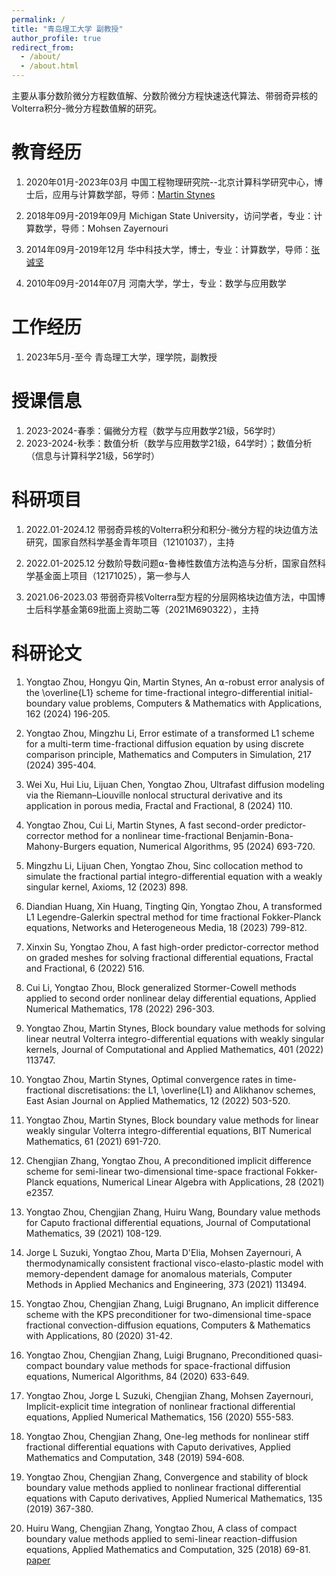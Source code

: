 ```yaml
---
permalink: /
title: "青岛理工大学 副教授"
author_profile: true
redirect_from: 
  - /about/
  - /about.html
---
```


主要从事分数阶微分方程数值解、分数阶微分方程快速迭代算法、带弱奇异核的Volterra积分-微分方程数值解的研究。

教育经历
======
1. 2020年01月-2023年03月 中国工程物理研究院--北京计算科学研究中心，博士后，应用与计算数学部，导师：[Martin Stynes](http://www.csrc.ac.cn/en/people/faculty/151.html)

1. 2018年09月-2019年09月 Michigan State University，访问学者，专业：计算数学，导师：Mohsen Zayernouri

1. 2014年09月-2019年12月 华中科技大学，博士，专业：计算数学，导师：[张诚坚](http://faculty.hust.edu.cn/zhangchengjian/zh_CN/index.htm)

1. 2010年09月-2014年07月 河南大学，学士，专业：数学与应用数学

工作经历
======
1. 2023年5月-至今 青岛理工大学，理学院，副教授

授课信息
======
1. 2023-2024-春季：偏微分方程（数学与应用数学21级，56学时）
1. 2023-2024-秋季：数值分析（数学与应用数学21级，64学时）；数值分析（信息与计算科学21级，56学时）

科研项目
======
1. 2022.01-2024.12 带弱奇异核的Volterra积分和积分-微分方程的块边值方法研究，国家自然科学基金青年项目（12101037），主持

1. 2022.01-2025.12 分数阶导数问题⍺-鲁棒性数值方法构造与分析，国家自然科学基金面上项目（12171025），第一参与人

1. 2021.06-2023.03 带弱奇异核Volterra型方程的分层网格块边值方法，中国博士后科学基金第69批面上资助二等（2021M690322），主持

科研论文
======
1. Yongtao Zhou, Hongyu Qin, Martin Stynes, An ⍺-robust error analysis of the \overline{L1} scheme for time-fractional integro-differential initial-boundary value problems, Computers & Mathematics with Applications, 162 (2024) 196-205. 

1. Yongtao Zhou, Mingzhu Li, Error estimate of a transformed L1 scheme for a multi-term time-fractional diffusion equation by using discrete comparison principle, Mathematics and Computers in Simulation, 217 (2024) 395-404.

1. Wei Xu, Hui Liu, Lijuan Chen, Yongtao Zhou, Ultrafast diffusion modeling via the Riemann–Liouville nonlocal structural derivative and its application in porous media, Fractal and Fractional, 8 (2024) 110.

1. Yongtao Zhou, Cui Li, Martin Stynes, A fast second-order predictor-corrector method for a nonlinear time-fractional Benjamin-Bona-Mahony-Burgers equation, Numerical Algorithms, 95 (2024) 693-720.
   
1. Mingzhu Li, Lijuan Chen, Yongtao Zhou, Sinc collocation method to simulate the fractional partial integro-differential equation with a weakly singular kernel, Axioms, 12 (2023) 898.

1. Diandian Huang, Xin Huang, Tingting Qin, Yongtao Zhou, A transformed L1 Legendre-Galerkin spectral method for time fractional Fokker-Planck equations, Networks and Heterogeneous Media, 18 (2023) 799-812.

1. Xinxin Su, Yongtao Zhou, A fast high-order predictor-corrector method on graded meshes for solving fractional differential equations, Fractal and Fractional, 6 (2022) 516.

1. Cui Li, Yongtao Zhou, Block generalized Stormer-Cowell methods applied to second order nonlinear delay differential equations, Applied Numerical Mathematics, 178 (2022) 296-303.   

1. Yongtao Zhou, Martin Stynes, Block boundary value methods for solving linear neutral Volterra integro-differential equations with weakly singular kernels, Journal of Computational and Applied Mathematics, 401 (2022) 113747.

1. Yongtao Zhou, Martin Stynes, Optimal convergence rates in time-fractional discretisations: the L1, \overline{L1} and Alikhanov schemes, East Asian Journal on Applied Mathematics, 12 (2022) 503-520.

1. Yongtao Zhou, Martin Stynes, Block boundary value methods for linear weakly singular Volterra integro-differential equations, BIT Numerical Mathematics, 61 (2021) 691-720.

1. Chengjian Zhang, Yongtao Zhou, A preconditioned implicit difference scheme for semi-linear two-dimensional time-space fractional Fokker-Planck equations, Numerical Linear Algebra with Applications, 28 (2021) e2357.

1. Yongtao Zhou, Chengjian Zhang, Huiru Wang, Boundary value methods for Caputo fractional differential equations, Journal of Computational Mathematics, 39 (2021) 108-129. 

1. Jorge L Suzuki, Yongtao Zhou, Marta D'Elia, Mohsen Zayernouri, A thermodynamically consistent fractional visco-elasto-plastic model with memory-dependent damage for anomalous materials, Computer Methods in Applied Mechanics and Engineering, 373 (2021) 113494.

1. Yongtao Zhou, Chengjian Zhang, Luigi Brugnano, An implicit difference scheme with the KPS preconditioner for two-dimensional time-space fractional convection-diffusion equations, Computers & Mathematics with Applications, 80 (2020) 31-42.

1. Yongtao Zhou, Chengjian Zhang, Luigi Brugnano, Preconditioned quasi-compact boundary value methods for space-fractional diffusion equations, Numerical Algorithms, 84 (2020) 633-649.

1. Yongtao Zhou, Jorge L Suzuki, Chengjian Zhang, Mohsen Zayernouri, Implicit-explicit time integration of nonlinear fractional differential equations, Applied Numerical Mathematics, 156 (2020) 555-583.

1. Yongtao Zhou, Chengjian Zhang, One-leg methods for nonlinear stiff fractional differential equations with Caputo derivatives, Applied Mathematics and Computation, 348 (2019) 594-608.

1. Yongtao Zhou, Chengjian Zhang, Convergence and stability of block boundary value methods applied to nonlinear fractional differential equations with Caputo derivatives, Applied Numerical Mathematics, 135 (2019) 367-380.

1. Huiru Wang, Chengjian Zhang, Yongtao Zhou, A class of compact boundary value methods applied to semi-linear reaction-diffusion equations, Applied Mathematics and Computation, 325 (2018) 69-81. [paper](https://www.sciencedirect.com/science/article/pii/S0096300317308925)


